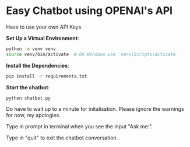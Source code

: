 # Easy Chatbot using OPENAI's API

Have to use your own API Keys.

**Set Up a Virtual Environment**:

```bash
python -m venv venv
source venv/bin/activate  # On Windows use `venv\Scripts\activate`
```

**Install the Dependencies**:

```bash
pip install -r requirements.txt
```

**Start the chatbot**:

```bash
python chatbot.py
```

Do have to wait up to a minute for initalisation. Please ignore the warnings for now, my apologies.

Type in prompt in terminal when you see the input "Ask me:".

Type in "quit" to exit the chatbot conversation.
